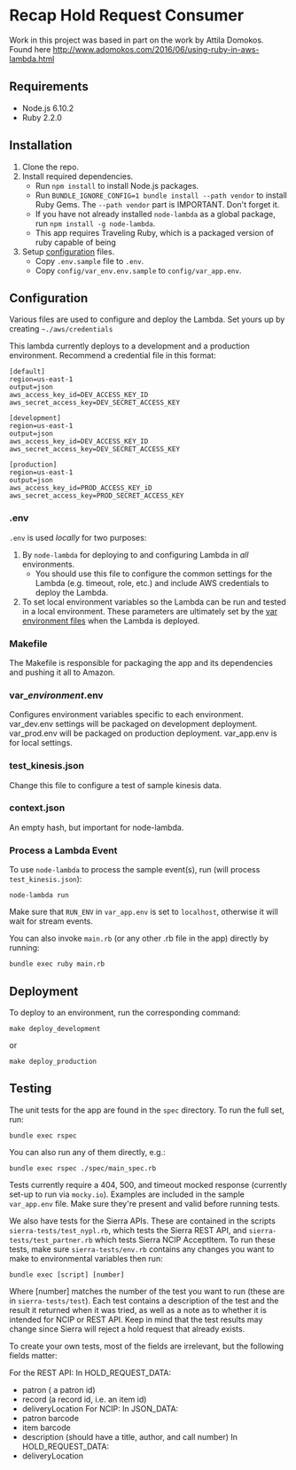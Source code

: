 # Recap Hold Request Consumer

Work in this project was based in part on the work by Attila Domokos. Found here http://www.adomokos.com/2016/06/using-ruby-in-aws-lambda.html

## Requirements

* Node.js 6.10.2
* Ruby 2.2.0


## Installation

1. Clone the repo.
2. Install required dependencies.
   * Run `npm install` to install Node.js packages.
   * Run `BUNDLE_IGNORE_CONFIG=1 bundle install --path vendor` to install Ruby Gems. The `--path vendor` part is IMPORTANT. Don't forget it.
   * If you have not already installed `node-lambda` as a global package, run `npm install -g node-lambda`.
   * This app requires Traveling Ruby, which is a packaged version of ruby capable of being
3. Setup [configuration](#configuration) files.
   * Copy `.env.sample` file to `.env`.
   * Copy `config/var_env.env.sample` to `config/var_app.env`.

## Configuration

Various files are used to configure and deploy the Lambda. Set yours up by creating `~./aws/credentials`

This lambda currently deploys to a development and a production environment. Recommend a credential file in this format:

    [default]
    region=us-east-1
    output=json
    aws_access_key_id=DEV_ACCESS_KEY_ID
    aws_secret_access_key=DEV_SECRET_ACCESS_KEY

    [development]
    region=us-east-1
    output=json
    aws_access_key_id=DEV_ACCESS_KEY_ID
    aws_secret_access_key=DEV_SECRET_ACCESS_KEY

    [production]
    region=us-east-1
    output=json
    aws_access_key_id=PROD_ACCESS_KEY_iD
    aws_secret_access_key=PROD_SECRET_ACCESS_KEY

### .env

`.env` is used *locally* for two purposes:

1. By `node-lambda` for deploying to and configuring Lambda in *all* environments.
   * You should use this file to configure the common settings for the Lambda
   (e.g. timeout, role, etc.) and include AWS credentials to deploy the Lambda.
2. To set local environment variables so the Lambda can be run and tested in a local environment.
   These parameters are ultimately set by the [var environment files](#var_environment) when the Lambda is deployed.

### Makefile

The Makefile is responsible for packaging the app and its dependencies and pushing it all to Amazon.

### var_*environment*.env

Configures environment variables specific to each environment. var_dev.env settings will be packaged on development deployment. var_prod.env will be packaged on production deployment. var_app.env is for local settings.

### test_kinesis.json

Change this file to configure a test of sample kinesis data.

### context.json

An empty hash, but important for node-lambda.

### Process a Lambda Event

To use `node-lambda` to process the sample event(s), run (will process `test_kinesis.json`):

~~~~
node-lambda run
~~~~

Make sure that `RUN_ENV` in `var_app.env` is set to `localhost`, otherwise it will wait for stream events.

You can also invoke `main.rb` (or any other .rb file in the app) directly by running:

~~~~
bundle exec ruby main.rb
~~~~

## Deployment

To deploy to an environment, run the corresponding command:

~~~~
make deploy_development
~~~~

or

~~~~
make deploy_production
~~~~

## Testing

The unit tests for the app are found in the `spec` directory. To run the full set, run:

~~~~
bundle exec rspec
~~~~

You can also run any of them directly, e.g.:

~~~~
bundle exec rspec ./spec/main_spec.rb
~~~~

Tests currently require a 404, 500, and timeout mocked response (currently set-up to run via `mocky.io`). Examples are included in the sample `var_app.env` file. Make sure they're present and valid before running tests.

We also have tests for the Sierra APIs. These are contained in the scripts `sierra-tests/test_nypl.rb`, which tests the Sierra REST API, and `sierra-tests/test_partner.rb` which tests Sierra NCIP AcceptItem.
To run these tests, make sure `sierra-tests/env.rb` contains any changes you want to make to environmental variables then run:

~~~~
bundle exec [script] [number]
~~~~

Where [number] matches the number of the test you want to run (these are in `sierra-tests/test`).
Each test contains a description of the test and the result it returned when it was tried, as well as a note as to whether it is intended for NCIP or REST API. Keep in mind that the test results may change since Sierra will reject a hold request that already exists.

To create your own tests, most of the fields are irrelevant, but the following fields matter:

For the REST API:
  In HOLD_REQUEST_DATA:
  * patron ( a patron id)
  * record (a record id, i.e. an item id)
  * deliveryLocation
For NCIP:
  In JSON_DATA:
  * patron barcode
  * item barcode
  * description (should have a title, author, and call number)
  In HOLD_REQUEST_DATA:
  * deliveryLocation
